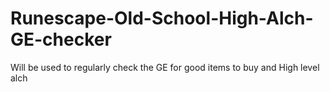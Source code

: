 # Runescape-Old-School-High-Alch-GE-checker
Will be used to regularly check the GE for good items to buy and High level alch
